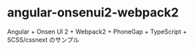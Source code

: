 # angular-onsenui2-webpack2
Angular + Onsen UI 2 + Webpack2  + PhoneGap + TypeScript + SCSS/cssnext のサンプル
